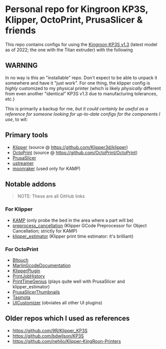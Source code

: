 # Personal repo for Kingroon KP3S, Klipper, OctoPrint, PrusaSlicer & friends


This repo contains configs for using the
[Kingroon KP3S v1.3](https://kingroon.com/products/official-kingroon-kp3s-3d-printer)
(latest model as of 2022; the one with the Titan extruder) with the following

## WARNING

In no way is this an "installable" repo. Don't expect to be able to unpack it
somewhere and have it "just work". For one thing, the klipper config is *highly*
customized to my physical printer (which is likely *physically* different from
even another "identical" KP3S v1.3 due to manufacturing tolerances, etc.)

This is primarily a backup for me, *but it could certainly be useful as a reference
for someone looking for up-to-date configs for the components I use*, to wit:

## Primary tools

- [Klipper](https://www.klipper3d.org/) (source @ https://github.com/Klipper3d/klipper)
- [OctoPrint](https://octoprint.org/) (source @ https://github.com/OctoPrint/OctoPrint)
- [PrusaSlicer](https://github.com/prusa3d/PrusaSlicer)
- [ustreamer](https://github.com/pikvm/ustreamer)
- [moonraker](https://github.com/Arksine/moonraker) (used only for KAMP)

## Notable addons

> NOTE: These are all GitHub links

### For Klipper

- [KAMP](https://github.com/kyleisah/Klipper-Adaptive-Meshing-Purging) (only probe the bed in the area where a part will be)
- [preprocess_cancellation](https://github.com/kageurufu/preprocess_cancellation) (Klipper GCode Preprocessor for Object Cancellation; strictly for KAMP)
- [klipper_estimator](https://github.com/Annex-Engineering/klipper_estimator) (Klipper print time estimator: it's brilliant)

### For OctoPrint

- [Bltouch](https://github.com/jneilliii/OctoPrint-Bltouch)
- [MarlinGcodeDocumentation](https://github.com/costas-basdekis/MarlinGcodeDocumentation)
- [KlipperPlugin](https://github.com/thelastWallE/OctoprintKlipperPlugin)
- [PrintJobHistory](https://github.com/OllisGit/OctoPrint-PrintJobHistory)
- [PrintTimeGenius](https://github.com/eyal0/OctoPrint-PrintTimeGenius) (plays quite well with PrusaSlicer and klipper_estimator)
- [PrusaSlicerThumbnails](https://github.com/jneilliii/OctoPrint-PrusaSlicerThumbnails)
- [Tasmota](https://github.com/jneilliii/OctoPrint-Tasmota)
- [UICustomizer](https://github.com/LazeMSS/OctoPrint-UICustomizer) (obviates all other UI plugins)

## Older repos which I used as references

- https://github.com/9R/Klipper_KP3S
- https://github.com/bdwilson/KP3S
- https://github.com/nehilo/Klipper-KingRoon-Printers
